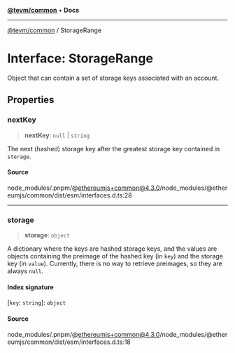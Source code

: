 [**@tevm/common**](../README.md) • **Docs**

***

[@tevm/common](../globals.md) / StorageRange

# Interface: StorageRange

Object that can contain a set of storage keys associated with an account.

## Properties

### nextKey

> **nextKey**: `null` \| `string`

The next (hashed) storage key after the greatest storage key
contained in `storage`.

#### Source

node\_modules/.pnpm/@ethereumjs+common@4.3.0/node\_modules/@ethereumjs/common/dist/esm/interfaces.d.ts:28

***

### storage

> **storage**: `object`

A dictionary where the keys are hashed storage keys, and the values are
objects containing the preimage of the hashed key (in `key`) and the
storage key (in `value`). Currently, there is no way to retrieve preimages,
so they are always `null`.

#### Index signature

 \[`key`: `string`\]: `object`

#### Source

node\_modules/.pnpm/@ethereumjs+common@4.3.0/node\_modules/@ethereumjs/common/dist/esm/interfaces.d.ts:18
